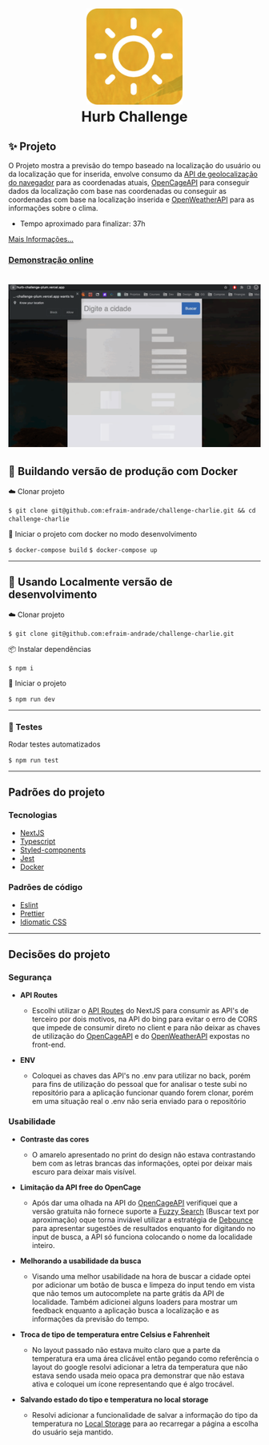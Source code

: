 <h1 align="center">
    <img alt="Logo do Weather App" src="./public/icon/android-chrome-192x192.png" />
    <br>
    Hurb Challenge
</h1>

## ✨ Projeto

O Projeto mostra a previsão do tempo baseado na localização do usuário ou da localização que for inserida, envolve consumo da [API de geolocalização do navegador](https://developer.mozilla.org/en-US/docs/Web/API/Geolocation_API) para as coordenadas atuais, [OpenCageAPI](https://opencagedata.com/api) para conseguir dados da localização com base nas coordenadas ou conseguir as coordenadas com base na localização inserida e [OpenWeatherAPI](https://openweathermap.org/api) para as informações sobre o clima.

- Tempo aproximado para finalizar: 37h

[Mais Informações...](https://github.com/hurbcom/challenge-charlie)

### [Demonstração online](https://hurb-challenge-plum.vercel.app/)

<h1 align="center">
    <img alt="Demonstração da aplicação" src="./weather-app-demo.gif" />
</h1>

## :office: Buildando versão de produção com Docker

:cloud: Clonar projeto

`$ git clone git@github.com:efraim-andrade/challenge-charlie.git && cd challenge-charlie`

🚀 Iniciar o projeto com docker no modo desenvolvimento

`$ docker-compose build`
`$ docker-compose up`

---
## :office: Usando Localmente versão de desenvolvimento

:cloud: Clonar projeto

`$ git clone git@github.com:efraim-andrade/challenge-charlie.git`

📦 Instalar dependências

`$ npm i`

🚀 Iniciar o projeto

`$ npm run dev`

---

### :scroll: Testes

Rodar testes automatizados

`$ npm run test`

---
## Padrões do projeto
### Tecnologias
- [NextJS](https://nextjs.org/)
- [Typescript](https://www.typescriptlang.org/)
- [Styled-components](https://styled-components.com/)
- [Jest](https://jestjs.io/pt-BR/)
- [Docker](https://www.docker.com/)

### Padrões de código
- [Eslint](https://eslint.org/)
- [Prettier](https://prettier.io/)
- [Idiomatic CSS](https://github.com/necolas/idiomatic-css)
---
## Decisões do projeto
### Segurança
- **API Routes**
  - Escolhi utilizar o [API Routes](https://nextjs.org/docs/api-routes/introduction) do NextJS para consumir as API's de terceiro por dois motivos, na API do bing para evitar o erro de CORS que impede de consumir direto no client e para não deixar as chaves de utilização do  [OpenCageAPI](https://opencagedata.com/api) e do [OpenWeatherAPI](https://openweathermap.org/api) expostas no front-end.

- **ENV**
  - Coloquei as chaves das API's no .env para utilizar no back, porém para fins de utilização do pessoal que for analisar o teste subi no repositório para a aplicação funcionar quando forem clonar, porém em uma situação real o .env não seria enviado para o repositório

### Usabilidade
- **Contraste das cores**
  - O amarelo apresentado no print do design não estava contrastando bem com as letras brancas das informações, optei por deixar mais escuro para deixar mais visível.

- **Limitação da API free do OpenCage**
  - Após dar uma olhada na API do [OpenCageAPI](https://opencagedata.com/api) verifiquei que a versão gratuita não fornece suporte a  [Fuzzy Search](https://www.techtarget.com/whatis/definition/fuzzy-search) (Buscar text por aproximação) oque torna inviável utilizar a estratégia de [Debounce](https://www.freecodecamp.org/news/javascript-debounce-example/) para apresentar sugestões de resultados enquanto for digitando no input de busca, a API só funciona colocando o nome da localidade inteiro.

- **Melhorando a usabilidade da busca**
  - Visando uma melhor usabilidade na hora de buscar a cidade optei por adicionar um botão de busca e limpeza do input tendo em vista que não temos um autocomplete na parte grátis da API de localidade. Também adicionei alguns loaders para mostrar um feedback enquanto a aplicação busca a localização e as informações da previsão do tempo.

- **Troca de tipo de temperatura entre Celsius e Fahrenheit**
  - No layout passado não estava muito claro que a parte da temperatura era uma área clicável então pegando como referência o layout do google resolvi adicionar a letra da temperatura que não estava sendo usada meio opaca pra demonstrar que não estava ativa e coloquei um ícone representando que é algo trocável.

- **Salvando estado do tipo e temperatura no local storage**
  - Resolvi adicionar a funcionalidade de salvar a informação do tipo da temperatura no [Local Storage](https://developer.mozilla.org/en-US/docs/Web/API/Window/localStorage) para ao recarregar a página a escolha do usuário seja mantido.
